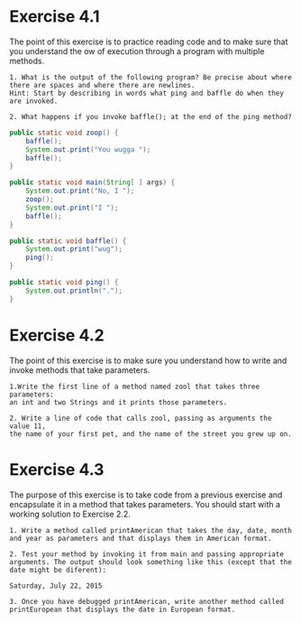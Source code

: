 # Exercise 4.1

The point of this exercise is to practice reading code and to
make sure that you understand the 
ow of execution through a program with
multiple methods.

	1. What is the output of the following program? Be precise about where
	there are spaces and where there are newlines.
	Hint: Start by describing in words what ping and baffle do when they
	are invoked.

	2. What happens if you invoke baffle(); at the end of the ping method?
	
```java
public static void zoop() {
	baffle();
	System.out.print("You wugga ");
	baffle();
}

public static void main(String[ ] args) {
	System.out.print("No, I ");
	zoop();
	System.out.print("I ");
	baffle();
}

public static void baffle() {
	System.out.print("wug");
	ping();
}

public static void ping() {
	System.out.println(".");
}
```

# Exercise 4.2

The point of this exercise is to make sure you understand how
to write and invoke methods that take parameters.

	1.Write the first line of a method named zool that takes three parameters:
	an int and two Strings and it prints those parameters.

	2. Write a line of code that calls zool, passing as arguments the value 11,
	the name of your first pet, and the name of the street you grew up on.
	
# Exercise 4.3

The purpose of this exercise is to take code from a previous
exercise and encapsulate it in a method that takes parameters. You should
start with a working solution to Exercise 2.2.

	1. Write a method called printAmerican that takes the day, date, month
	and year as parameters and that displays them in American format.

	2. Test your method by invoking it from main and passing appropriate
	arguments. The output should look something like this (except that the
	date might be diferent):

	Saturday, July 22, 2015

	3. Once you have debugged printAmerican, write another method called
	printEuropean that displays the date in European format.
